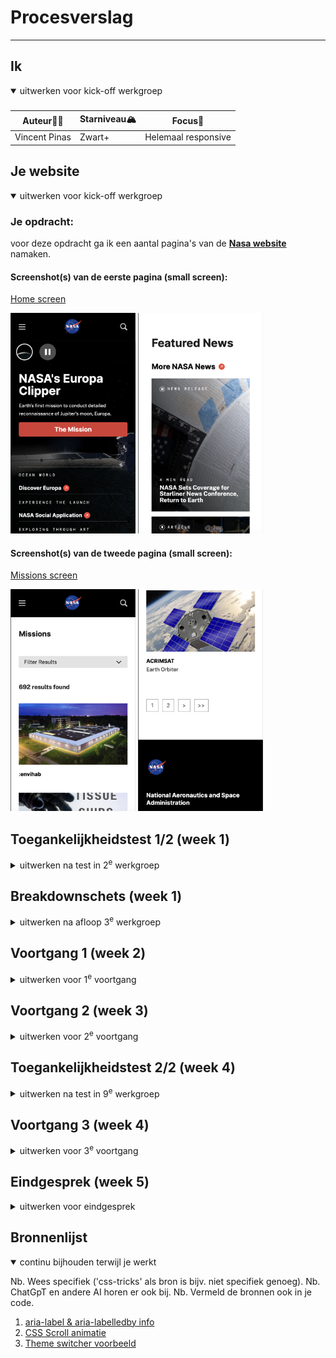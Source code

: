 # Procesverslag
---

## Ik
<details open>
  <summary>uitwerken voor kick-off werkgroep</summary>

  ###

  |Auteur✍🏽|Starniveau🏔️|Focus🤔|
  |---|---|---|
  |Vincent Pinas|Zwart+|Helemaal responsive|
 
</details>





## Je website

<details open>
  <summary>uitwerken voor kick-off werkgroep</summary>

  ### Je opdracht:
  voor deze opdracht ga ik een aantal pagina's van de [**Nasa website**](https://www.nasa.gov/) namaken.
  

  #### Screenshot(s) van de eerste pagina (small screen): 
  [Home screen](https://www.nasa.gov/)

  <img src="readme-images/Screenshot1.png" width="200px" alt="omschrijving van de pagina">
  <img src="readme-images/Screenshot2.png" width="200px" alt="omschrijving van de pagina">

  #### Screenshot(s) van de tweede pagina (small screen):
  [Missions screen](https://www.nasa.gov/missions/)

  <img src="readme-images/Screenshot3.png" width="200px" alt="omschrijving van de pagina">
  <img src="readme-images/Screenshot4.png" width="200px" alt="omschrijving van de pagina">
 
</details>



## Toegankelijkheidstest 1/2 (week 1)

<details>
  <summary>uitwerken na test in 2<sup>e</sup> werkgroep</summary>

  ### Bevindingen
  Lijst met je bevindingen die in de test naar voren kwamen:

  - Heel veel errors in HTML validator
  - Niet elke knop is groot genoeg voor op mobiel
  - Er worden heading levels geskipped en er is helemaal geen h1
  - Er is een auto-play video, maar zonder flitsende beelden of geluid en met de optie om hem te pauzeren.
  - links die naar andere sites leiden lijken op normale links
  - Geen hoge contrast modus, in iedergeval niet gemerkt
  - Geen light of dark mode alleen normale kleuren
  - Geen prefers reduced motion query, maar ook vrijwel geen animaties gevonden.
  - Icoontjes over sommige afbeeldingen zijn niet heel goed te zien
  
</details>



## Breakdownschets (week 1)

<details>
  <summary>uitwerken na afloop 3<sup>e</sup> werkgroep</summary>

  ### de hele pagina: 
  <img src="readme-images/Breakdown1.png" width="375px" alt="breakdown van de hele pagina">

  ### dynamisch deel: 
  <img src="readme-images/Breakdown2.png" width="375px" alt="breakdown van een dynamisch deel">

</details>





## Voortgang 1 (week 2)

<details>
  <summary>uitwerken voor 1<sup>e</sup> voortgang</summary>

  ### Stand van zaken
  hier dit ging goed & dit was lastig (neem ook screenshots op van delen van je website en code)


  ### Agenda voor meeting
  samen met je groepje opstellen

  | Vincent        | student 2          | student 3    | student 4        |
  | ---            | ---                | ---          | ---              |
  |   | en dit             | en ik dit    | en dan ik dat    |
  | en dat ook nog | dit als er tijd is | nog een punt | dit wil ik zeker |
  | ...            | ...                | ...          | ...              |


  ### Verslag van meeting
  hier na afloop snel de uitkomsten van de meeting vastleggen

  - Skip to content knop toevoegen voor screenreaders
  - Je kan verder ingaan op accessibility met bijv. aria-labels als er extra tijd voor over is
  - Er is niet echt een minimaal of maximaal voor functionaliteiten toevoegen, gewoon zoveel als je kan.
  - 

</details>





## Voortgang 2 (week 3)

<details>
  <summary>uitwerken voor 2<sup>e</sup> voortgang</summary>

  ### Stand van zaken
  hier dit ging goed & dit was lastig (neem ook screenshots op van delen van je website en code)


  ### Agenda voor meeting
  samen met je groepje opstellen

  | student 1      | student 2          | student 3    | student 4        |
  | ---            | ---                | ---          | ---              |
  | dit bespreken  | en dit             | en ik dit    | en dan ik dat    |
  | en dat ook nog | dit als er tijd is | nog een punt | dit wil ik zeker |
  | ...            | ...                | ...          | ...              |


  ### Verslag van meeting
  hier na afloop snel de uitkomsten van de meeting vastleggen

  - punt 1
  - punt 2
  - nog een punt
- ...

</details>





## Toegankelijkheidstest 2/2 (week 4)

<details>
  <summary>uitwerken na test in 9<sup>e</sup> werkgroep</summary>

  ### Bevindingen
  Lijst met je bevindingen die in de test naar voren kwamen (geef ook aan wat er verbeterd is):

  ### Bevindingen screen-reader test
  - **Probleem:** Als je in het menu tab klikt dan gaat hij verder in de body daarna en kan je het menu niet meer uit
  **Oplossing:** Als het menu actief is de body niet meer focusable maken to het menu niet meer actief is. ```body:has(header.active) main {
	display: none;
}```


  ### Bevindingen WCAG Test
  - 

</details>





## Voortgang 3 (week 4)

<details>
  <summary>uitwerken voor 3<sup>e</sup> voortgang</summary>

  ### Stand van zaken
  hier dit ging goed & dit was lastig (neem ook screenshots op van delen van je website en code)


  ### Agenda voor meeting
  samen met je groepje opstellen

  | student 1      | student 2          | student 3    | student 4        |
  | ---            | ---                | ---          | ---              |
  | dit bespreken  | en dit             | en ik dit    | en dan ik dat    |
  | en dat ook nog | dit als er tijd is | nog een punt | dit wil ik zeker |
  | ...            | ...                | ...          | ...              |


  ### Verslag van meeting
  hier na afloop snel de uitkomsten van de meeting vastleggen

  - Readme verbeteren
  - Beoordelings formulier bekijken
  - Clamp bekijken voor font size responsiveness

</details>





## Eindgesprek (week 5)

<details>
  <summary>uitwerken voor eindgesprek</summary>

  ### Je uitkomst - karakteristiek screenshots:
  <img src="readme-images/dummy-plaatje.jpg" width="375px" alt="uitomst opdracht 1">


  ### Dit ging goed/Heb ik geleerd: 
  Korte omschrijving met plaatjes

  <img src="readme-images/dummy-plaatje.jpg" width="375px" alt="top">


  ### Dit was lastig/Is niet gelukt:
  Korte omschrijving met plaatjes

  <img src="readme-images/dummy-plaatje.jpg" width="375px" alt="bummer">
</details>





## Bronnenlijst

<details open>
  <summary>continu bijhouden terwijl je werkt</summary>

  Nb. Wees specifiek ('css-tricks' als bron is bijv. niet specifiek genoeg). 
  Nb. ChatGpT en andere AI horen er ook bij.
  Nb. Vermeld de bronnen ook in je code.

  1. [aria-label & aria-labelledby info](https://stackoverflow.com/questions/26032089/in-html-how-can-i-have-text-that-is-only-accessible-for-screen-readers-i-e-fo)
  2. [CSS Scroll animatie](https://scroll-driven-animations.style/demos/reverse-scroll/css/)
  3. [Theme switcher voorbeeld](https://codepen.io/saadeghi/pen/OJypbNM)

</details>